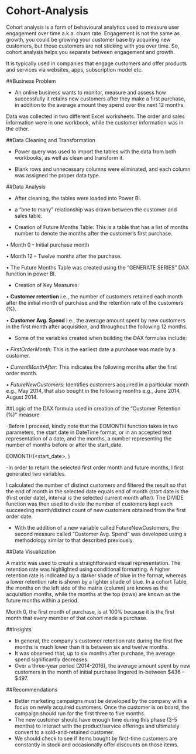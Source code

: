 # Cohort-Analysis

Cohort analysis is a form of behavioural analytics used to measure user engagement over time a.k.a. churn rate. Engagement is not the same as growth, you could be growing your customer base by acquiring new customers, but those customers are not sticking with you over time. So, cohort analysis helps you separate between engagement and growth.

It is typically used in companies that engage customers and offer products and services via websites, apps, subscription model etc.

##Business Problem

-	An online business wants to monitor, measure and assess how successfully it retains new customers after they make a first purchase, in addition to the average amount they spend over the next 12 months.

Data was collected in two different Excel worksheets. The order and sales information were in one workbook, while the customer information was in the other.

##Data Cleaning and Transformation

-	Power query was used to import the tables with the data from both workbooks, as well as clean and transform it.

-	Blank rows and unnecessary columns were eliminated, and each column was assigned the proper data type.

##Data Analysis

-	After cleaning, the tables were loaded into Power Bi.

-	a “one to many” relationship was drawn between the customer and sales table.

-	Creation of Future Months Table: This is a table that has a list of months number to denote the months after the customer’s first purchase.

•	Month 0 - Initial purchase month

•	Month 12 – Twelve months after the purchase.

•	The Future Months Table was created using the “GENERATE SERIES” DAX function in power BI.

-	Creation of Key Measures:

•	**Customer retention** i.e., the number of customers retained each month after the initial month of purchase and the retention rate of the customers (%).

•	**Customer Avg. Spend** i.e., the average amount spent by new customers in the first month after acquisition, and throughout the following 12 months.

-	Some of the variables created when building the DAX formulas include:

•	*FirstOrderMonth*: This is the earliest date a purchase was made by a customer.

•	*CurrentMonthAfter*: This indicates the following months after the first order month.

•	*FutureNewCustomers*: Identifies customers acquired in a particular month e.g., May 2014, that also bought in the following months e.g., June 2014, August 2014.

##Logic of the DAX formula used in creation of the “Customer Retention (%)” measure

-Before I proceed, kindly note that the EOMONTH function takes in two parameters, the start date in DateTime format, or in an accepted text representation of a date, and the months, a number representing the number of months before or after the start_date.

EOMONTH(<start_date>, <months>)

-In order to return the selected first order month and future months, I first generated two variables.

I calculated the number of distinct customers and filtered the result so that the end of month in the selected date equals end of month (start date is the (first order date), interval is the selected current month after). The DIVIDE function was then used to divide the number of customers kept each succeeding month/distinct count of new customers obtained from the first order date.

-	With the addition of a new variable called FutureNewCustomers, the second measure called “Customer Avg. Spend” was developed using a methodology similar to that described previously.

##Data Visualization

A matrix was used to create a straightforward visual representation. The retention rate was highlighted using conditional formatting. A higher retention rate is indicated by a darker shade of blue in the format, whereas a lower retention rate is shown by a lighter shade of blue.
In a cohort Table, the months on the left side of the matrix (column) are knows as the acquisition months, while the months at the top (rows) are known as the future months within a period.

Month 0, the first month of purchase, is at 100% because it is the first month that every member of that cohort made a purchase.

##Insights

-	In general, the company's customer retention rate during the first five months is much lower than it is between six and twelve months.
-	It was observed that, up to six months after purchase, the average spend significantly decreases.
-	Over a three-year period (2014-2016), the average amount spent by new customers in the month of initial purchase lingered in-between $436 – $497.

##Recommendations

-	Better marketing campaigns must be developed by the company with a focus on newly acquired customers. Once the customer is on board, the campaign should run for the first three to five months.
-	The new customer should have enough time during this phase (3-5 months) to interact with the product/service offerings and ultimately convert to a sold-and-retained customer.
-	We should check to see if items bought by first-time customers are constantly in stock and occasionally offer discounts on those items.
